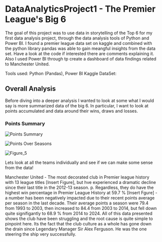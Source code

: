 # DataAnalyticsProject1 - The Premier League's Big 6

The goal of this project was to use data in storytelling of the Top 6 for my first data analysis project, through the data analysis tools of Python and Power BI. I found a premier league data set on kaggle and combined with the python library pandas was able to gain meangful insights from the data set. Have a look at the code if interested there are comments explaining it. Also I used Power BI through tp create a dashboard of data findings related to Manchester United.

Tools used: Python (Pandas), Power BI
Kaggle DataSet: 







## Overall Analysis
Before diving into a deeper analysis I wanted to look at some what I would say is more summarized data of the big 6. In particular, I want to look at points accumulated and data around their wins, draws and losses.

### Points Summary

![Points Summary](https://github.com/user-attachments/assets/dc7c465f-55dc-4931-a94c-9326ce5a1339)


![Points Over Seasons](https://github.com/user-attachments/assets/cafd6e78-ef24-46f6-8880-ebebda00cd53)


![Figure_5](https://github.com/user-attachments/assets/83d37913-8778-4163-b6db-fcaa267995bf)

Lets look at all the teams individually and see if we can make some sense from the data!

Manchester United - The most decorated club in Premier league history with 13 league titles [Insert Figure], but hve experienced a dramatic decline since their last title in the 2012-13 season.
p. Regardless, they do have the highest win percentage in Premier League History at 59.7 % [Insert Fgure] - a number has been negatively impacted due to their recent points average per season in the last decade. Their average points a season were 79.4 from 1993 to 2003, then increased to 84.4 from 2003 to 2014, but fell down quite signifigantly to 68.9 % from 2014 to 2024. All of this data presented shows the club have been struggling and the root cause is quite simple to pinpoint here. Its the fact that the club culture as a whole has gone down the drain since Legendary Manager Sir Alex Ferguson. He was the one steering the ship very successfully. 
